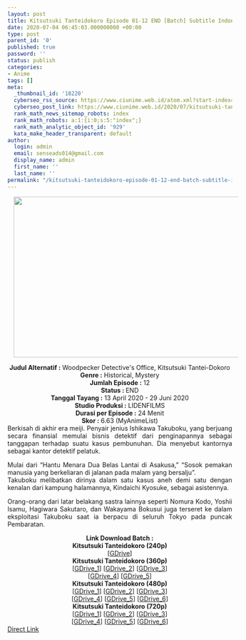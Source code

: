 ```yaml
---
layout: post
title: Kitsutsuki Tanteidokoro Episode 01-12 END [Batch] Subtitle Indonesia
date: 2020-07-04 06:45:03.000000000 +00:00
type: post
parent_id: '0'
published: true
password: ''
status: publish
categories:
- Anime
tags: []
meta:
  _thumbnail_id: '18220'
  cyberseo_rss_source: https://www.ciunime.web.id/atom.xml?start-index=301&max-results=150
  cyberseo_post_link: https://www.ciunime.web.id/2020/07/kitsutsuki-tanteidokoro-episode-01-12.html
  rank_math_news_sitemap_robots: index
  rank_math_robots: a:1:{i:0;s:5:"index";}
  rank_math_analytic_object_id: '929'
  kata_make_header_transparent: default
author:
  login: admin
  email: senseads014@gmail.com
  display_name: admin
  first_name: ''
  last_name: ''
permalink: "/kitsutsuki-tanteidokoro-episode-01-12-end-batch-subtitle-indonesia/"
---
```

<div class="separator" style="clear: both; text-align: center;"><a href="https://1.bp.blogspot.com/-Idi9JvZSoeA/Xpq-v0dO-aI/AAAAAAAAeFg/z8d4g9LDtUUM8htCeBAgTUzp5IhWoK8DgCLcBGAsYHQ/s1600/Kitsutsuki%2BTanteidokoro.jpg" imageanchor="1" style="margin-left: 1em; margin-right: 1em;"><img border="0" data-original-height="720" data-original-width="1280" height="360" src="{{ site.baseurl }}/assets/2020/07/Kitsutsuki%2BTanteidokoro.jpg" width="640" /></a></div>
<p>
<div style="text-align: center;"><b>Judul</b><b><b>&nbsp;Alternatif</b>&nbsp;:</b>&nbsp;Woodpecker Detective's Office,&nbsp;Kitsutsuki Tantei-Dokoro</div>
<div style="text-align: center;"><b>Genre :</b>&nbsp;Historical, Mystery</div>
<div style="text-align: center;"><b>Jumlah Episode :</b>&nbsp;12<br /><b>Status :&nbsp;</b>END<br /><b>Tanggal Tayang :</b>&nbsp;13 April 2020&nbsp;- 29 Juni 2020<br /><b>Studio Produksi :</b>&nbsp;LIDENFILMS<br /><b>Durasi per Episode :</b>&nbsp;24 Menit</div>
<div style="text-align: center;"><b>Skor :</b>&nbsp;6.63 (MyAnimeList)</div>
<div style="text-align: center;"></div>
<div style="text-align: justify;">Berkisah di akhir era meiji. Penyair jenius Ishikawa Takuboku, yang berjuang secara finansial memulai bisnis detektif dari penginapannya sebagai tanggapan terhadap suatu kasus pembunuhan. Dia menyebut kantornya sebagai kantor detektif pelatuk.</p>
<p>Mulai dari “Hantu Menara Dua Belas Lantai di Asakusa,” “Sosok pemakan manusia yang berkeliaran di jalanan pada malam yang bersalju”.<br />Takuboku melibatkan dirinya dalam satu kasus aneh demi satu dengan kenalan dari kampung halamannya, Kindaichi Kyosuke, sebagai asistennya.</p>
<p>Orang-orang dari latar belakang sastra lainnya seperti Nomura Kodo, Yoshii Isamu, Hagiwara Sakutaro, dan Wakayama Bokusui juga terseret ke dalam eksploitasi Takuboku saat ia berpacu di seluruh Tokyo pada puncak Pembaratan.</p></div>
<div style="text-align: justify;"></div>
<div style="text-align: justify;"></div>
<div style="text-align: center;">
<div style="text-align: center;"><b>Link Download Batch :</b></div>
<div style="text-align: center;">
<div style="text-align: center;">
<div style="text-align: center;"><b>Kitsutsuki Tanteidokoro&nbsp;(240p)</b></div>
</div>
<div style="text-align: center;">[<a href="https://drive.google.com/uc?export=download&amp;id=1D_TVymi_-3QlTRNMNlTF2q-LP5OOWJvr" target="_blank" rel="noopener">GDrive</a>]</div>
<div style="text-align: center;"></div>
<div style="text-align: center;"><b>Kitsutsuki Tanteidokoro&nbsp;(360p)</b></div>
</div>
<div style="text-align: center;">[<a href="https://drive.google.com/uc?id=1kF61FPNu46-slQGVU9WSpPgvre_EblwI" target="_blank" rel="noopener">GDrive_1</a>] [<a href="https://drive.google.com/uc?id=1xhQNhfQMyc5OTiIp9yzwyBiScAtsfPFM" target="_blank" rel="noopener">GDrive_2</a>] [<a href="https://drive.google.com/uc?id=1XTfX3eDYRlnN2CcoXEQxvljv4aVUGzOR" target="_blank" rel="noopener">GDrive_3</a>]<br />[<a href="https://drive.google.com/uc?id=1C7IOhoCHgk5PkYo5qt7k1iRNdCbA4ON2" target="_blank" rel="noopener">GDrive_4</a>] [<a href="https://drive.google.com/uc?export=download&amp;id=1E6CqZ9p2bsk3yc5KZthKmKFCp2hhVwcW" target="_blank" rel="noopener">GDrive_5</a>]</div>
<div style="text-align: center;"></div>
<div style="text-align: center;"><b>Kitsutsuki Tanteidokoro&nbsp;(480p)</b><br />[<a href="https://drive.google.com/uc?id=1sszJvwFbCdsceXoZoklVSJOPlCp3j3B2" target="_blank" rel="noopener">GDrive_1</a>] [<a href="https://drive.google.com/uc?id=1GqJAhKwSwaXBMPk9lWs41kSdPLqU7T3z" target="_blank" rel="noopener">GDrive_2</a>] [<a href="https://drive.google.com/uc?id=1Lw8SLTOymTQwirjudmiUAXyMwJkwSi1y" target="_blank" rel="noopener">GDrive_3</a>]<br />[<a href="https://drive.google.com/uc?id=1YLfwtmKSxhdjeUSmBRGKE2s0kZzTmjyg" target="_blank" rel="noopener">GDrive_4</a>] [<a href="https://drive.google.com/uc?export=download&amp;id=1NIw_kEQpDx93DT-mRINrowWDIxJqIaA_" target="_blank" rel="noopener">GDrive_5</a>] [<a href="https://drive.google.com/uc?export=download&amp;id=1hrwgsMjLe4w3J8uvdLgHvOZQDFVdtDw3" target="_blank" rel="noopener">GDrive_6</a>]</div>
<div style="text-align: center;"><b>Kitsutsuki Tanteidokoro&nbsp;(720p)</b><br />[<a href="https://drive.google.com/uc?id=1u7CBmDB7piZe4vSrPExHtmElYKYMCuha" target="_blank" rel="noopener">GDrive_1</a>] [<a href="https://drive.google.com/uc?id=1LQe2CFVper2UQCrov5kPG4WElKSv4jno" target="_blank" rel="noopener">GDrive_2</a>] [<a href="https://drive.google.com/uc?id=1HFyQHZVD9LGLYeenPPhJ5GJwsI_rVaJ3" target="_blank" rel="noopener">GDrive_3</a>]<br />[<a href="https://drive.google.com/uc?id=1GaP_J2sQu2_iuudmcAA3J44bbiyvso8q" target="_blank" rel="noopener">GDrive_4</a>] [<a href="https://drive.google.com/uc?export=download&amp;id=114wB_w-ZlCtzTUTg496xLgtBN73ZIigs" target="_blank" rel="noopener">GDrive_5</a>] [<a href="https://drive.google.com/uc?export=download&amp;id=1U46QOqf_2qnjEoUPjnex828uX_tSuLQ3" target="_blank" rel="noopener">GDrive_6</a>]</div>
</div>
<link rel="stylesheet" href="https://cdnjs.cloudflare.com/ajax/libs/font-awesome/4.7.0/css/font-awesome.min.css" />
<div class="divbtn"> <a href="https://handymansurrender.com/fihup8buzv?key=94550f7ce39444073321dde3b8782f97" class="btn"><i class="fa fa-download"></i> Direct Link</a> </div>

